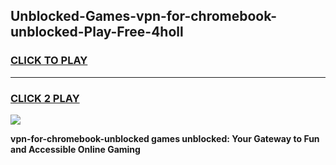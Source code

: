 
## Unblocked-Games-vpn-for-chromebook-unblocked-Play-Free-4holl
<h3>
<a href="https://premium76.site?title=vpn-for-chromebook-unblocked&ref=18A1">CLICK TO PLAY</a></h3>
<hr>

<h3>
<a href="https://premium76.site?title=vpn-for-chromebook-unblocked&ref=18A1">CLICK 2 PLAY</a>
  
</h3>

<a href="https://premium76.site?title=vpn-for-chromebook-unblocked&ref=18A1"><img src="https://clearcache.store/games.png"></a>


**vpn-for-chromebook-unblocked games unblocked: Your Gateway to Fun and Accessible Online Gaming**
